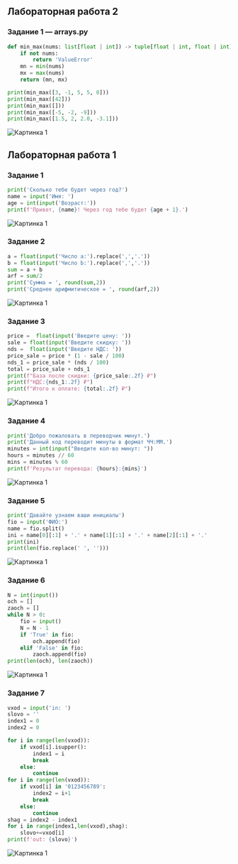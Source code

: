 ## Лабораторная работа 2
### Задание 1 — arrays.py
```python
def min_max(nums: list[float | int]) -> tuple[float | int, float | int]:
    if not nums:
        return 'ValueError'
    mn = min(nums)
    mx = max(nums)
    return (mn, mx)

print(min_max([3, -1, 5, 5, 0]))
print(min_max([42]))
print(min_max([]))
print(min_max([-5, -2, -9]))
print(min_max([1.5, 2, 2.0, -3.1]))
```
![Картинка 1](images/img201.png)



## Лабораторная работа 1

### Задание 1
```python
print('Сколько тебе будет через год?')
name = input('Имя: ')
age = int(input('Возраст:'))
print(f'Привет, {name}! Через год тебе будет {age + 1}.')
```
![Картинка 1](images/img01.png)

### Задание 2
```python
a = float(input('Число a:').replace(',','.'))
b = float(input('Число b:').replace(',','.'))
sum = a + b
arf = sum/2
print('Сумма = ', round(sum,2))
print('Среднее арифмитическое = ', round(arf,2))
```
![Картинка 1](images/img02.png)

### Задание 3
```python
price =  float(input('Введите цену: '))
sale = float(input('Введите скидку: '))
nds =  float(input('Введите НДС: '))
price_sale = price * (1 - sale / 100)
nds_1 = price_sale * (nds / 100)
total = price_sale + nds_1
print(f"База после скидки: {price_sale:.2f} ₽")
print(f"НДС:{nds_1:.2f} ₽")
print(f"Итого к оплате: {total:.2f} ₽")
```
![Картинка 1](images/img03.png)

### Задание 4
```python
print('Добро пожаловать в переводчик минут.')
print('Данный код переводит минуты в формат ЧЧ:ММ.')
minutes = int(input("Введите кол-во минут: "))
hours = minutes // 60
mins = minutes % 60
print(f'Результат перевода: {hours}:{mins}')
```
![Картинка 1](images/img04.png)

### Задание 5
```python
print('Давайте узнаем ваши инициалы')
fio = input('ФИО:')
name = fio.split()
ini = name[0][:1] + '.' + name[1][:1] + '.' + name[2][:1] + '.'
print(ini)
print(len(fio.replace(' ', '')))
```
![Картинка 1](images/img05.png)
### Задание 6
```python
N = int(input())
och = []
zaoch = []
while N > 0:
    fio = input()
    N = N - 1
    if 'True' in fio:
        och.append(fio)
    elif 'False' in fio:
        zaoch.append(fio)
print(len(och), len(zaoch))
```
![Картинка 1](images/img06.png)
### Задание 7
```python
vxod = input('in: ')
slovo = ''
index1 = 0 
index2 = 0

for i in range(len(vxod)):
    if vxod[i].isupper():
        index1 = i 
        break
    else:
        continue 
for i in range(len(vxod)):
    if vxod[i] in '0123456789':
        index2 = i+1
        break
    else:
        continue
shag = index2 - index1
for i in range(index1,len(vxod),shag):
    slovo+=vxod[i]
print(f'out: {slovo}')
```
![Картинка 1](images/img07.png)